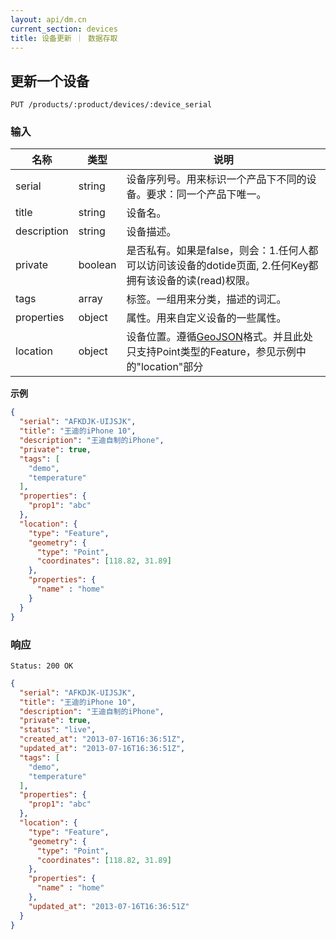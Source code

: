 ```yaml
---
layout: api/dm.cn
current_section: devices
title: 设备更新 ｜ 数据存取
---
```


## 更新一个设备

    PUT /products/:product/devices/:device_serial

### 输入

| 名称        | 类型    | 说明 |
| ---------- | ------ | ------------------------------------------------------ |
| serial     | string | 设备序列号。用来标识一个产品下不同的设备。要求：同一个产品下唯一。 |
| title      | string | 设备名。 |
| description| string | 设备描述。 |
| private    | boolean| 是否私有。如果是false，则会：1.任何人都可以访问该设备的dotide页面, 2.任何Key都拥有该设备的读(read)权限。 |
| tags       | array  | 标签。一组用来分类，描述的词汇。 |
| properties | object   | 属性。用来自定义设备的一些属性。 |
| location   | object   | 设备位置。遵循[GeoJSON][geojson]格式。并且此处只支持Point类型的Feature，参见示例中的"location"部分 |

**示例**

```json
{
  "serial": "AFKDJK-UIJSJK",
  "title": "王迪的iPhone 10",
  "description": "王迪自制的iPhone",
  "private": true,
  "tags": [
    "demo",
    "temperature"
  ],
  "properties": {
    "prop1": "abc"
  },
  "location": {
    "type": "Feature",
    "geometry": {
      "type": "Point",
      "coordinates": [118.82, 31.89]
    },
    "properties": {
      "name" : "home"
    }
  }
}
```

### 响应

    Status: 200 OK

```json
{
  "serial": "AFKDJK-UIJSJK",
  "title": "王迪的iPhone 10",
  "description": "王迪自制的iPhone",
  "private": true,
  "status": "live",
  "created_at": "2013-07-16T16:36:51Z",
  "updated_at": "2013-07-16T16:36:51Z",
  "tags": [
    "demo",
    "temperature"
  ],
  "properties": {
    "prop1": "abc"
  },
  "location": {
    "type": "Feature",
    "geometry": {
      "type": "Point",
      "coordinates": [118.82, 31.89]
    },
    "properties": {
      "name" : "home"
    },
    "updated_at": "2013-07-16T16:36:51Z"
  }
}
```

[geojson]: http://geojson.org/geojson-spec.html
